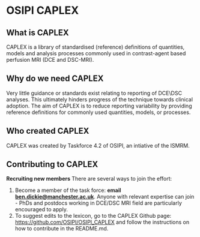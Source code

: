 # OSIPI CAPLEX

## What is CAPLEX
CAPLEX is a library of standardised (reference) definitions of quantities, models and analysis processes commonly used in contrast-agent based perfusion MRI (DCE and DSC-MRI). 

## Why do we need CAPLEX
Very little guidance or standards exist relating to reporting of DCE\DSC analyses. This ultimately hinders progress of the technique towards clinical adoption. The aim of CAPLEX is to reduce reporting variability by providing reference definitions for commonly used quantities, models, or processes.

## Who created CAPLEX
CAPLEX was created by Taskforce 4.2 of OSIPI, an intiative of the ISMRM. 

## Contributing to CAPLEX
**Recruiting new members**
There are several ways to join the effort:
1. Become a member of the task force: **email ben.dickie@manchester.ac.uk**. Anyone with relevant expertise can join - PhDs and postdocs working in DCE/DSC MRI field are particularly encouraged to apply. 
2. To suggest edits to the lexicon, go to the CAPLEX Github page: https://github.com/OSIPI/OSIPI_CAPLEX and follow the instructions on how to contribute in the README.md. 
